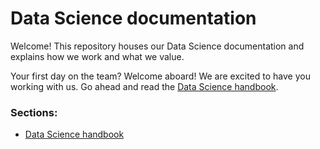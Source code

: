 # Data Science documentation

Welcome! This repository houses our Data Science documentation and explains how we work and what we value.

Your first day on the team? Welcome aboard! We are excited to have you working with us. Go ahead and read the [Data Science handbook](/.handbook).

### Sections:

* [Data Science handbook](./handbook)
